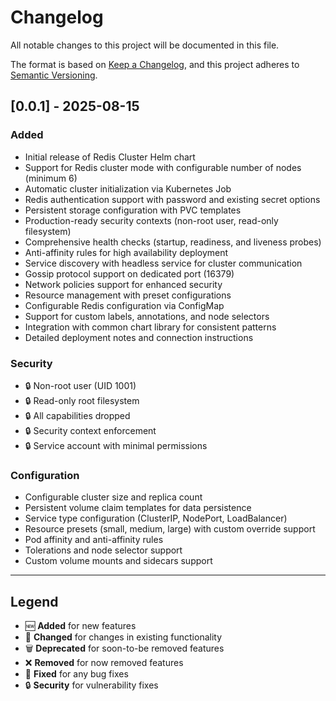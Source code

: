 # Changelog

All notable changes to this project will be documented in this file.

The format is based on [Keep a Changelog](https://keepachangelog.com/en/1.0.0/),
and this project adheres to [Semantic Versioning](https://semver.org/spec/v2.0.0.html).

## [0.0.1] - 2025-08-15

### Added

- Initial release of Redis Cluster Helm chart
- Support for Redis cluster mode with configurable number of nodes (minimum 6)
- Automatic cluster initialization via Kubernetes Job
- Redis authentication support with password and existing secret options
- Persistent storage configuration with PVC templates
- Production-ready security contexts (non-root user, read-only filesystem)
- Comprehensive health checks (startup, readiness, and liveness probes)
- Anti-affinity rules for high availability deployment
- Service discovery with headless service for cluster communication
- Gossip protocol support on dedicated port (16379)
- Network policies support for enhanced security
- Resource management with preset configurations
- Configurable Redis configuration via ConfigMap
- Support for custom labels, annotations, and node selectors
- Integration with common chart library for consistent patterns
- Detailed deployment notes and connection instructions

### Security
- 🔒 Non-root user (UID 1001)
- 🔒 Read-only root filesystem
- 🔒 All capabilities dropped
- 🔒 Security context enforcement
- 🔒 Service account with minimal permissions

### Configuration

- Configurable cluster size and replica count
- Persistent volume claim templates for data persistence
- Service type configuration (ClusterIP, NodePort, LoadBalancer)
- Resource presets (small, medium, large) with custom override support
- Pod affinity and anti-affinity rules
- Tolerations and node selector support
- Custom volume mounts and sidecars support

---

## Legend

- 🆕 **Added** for new features
- 🔄 **Changed** for changes in existing functionality  
- 🗑️ **Deprecated** for soon-to-be removed features
- ❌ **Removed** for now removed features
- 🐛 **Fixed** for any bug fixes
- 🔒 **Security** for vulnerability fixes
